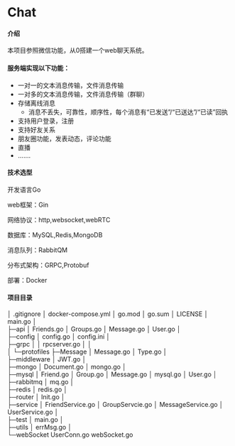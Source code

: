 # Chat

#### 介绍
本项目参照微信功能，从0搭建一个web聊天系统。
#### 服务端实现以下功能：

- 一对一的文本消息传输，文件消息传输
- 一对多的文本消息传输，文件消息传输（群聊）
- 存储离线消息
  - 消息不丢失，可靠性，顺序性，每个消息有“已发送”/“已送达”/“已读”回执
- 支持用户登录，注册
- 支持好友关系
- 朋友圈功能，发表动态，评论功能
- 直播
- .......

#### 技术选型

开发语言Go

web框架：Gin

网络协议：http,websocket,webRTC

数据库：MySQL,Redis,MongoDB

消息队列：RabbitQM

分布式架构：GRPC,Protobuf

部署：Docker

#### 项目目录
│  .gitignore
│  docker-compose.yml
│  go.mod
│  go.sum
│  LICENSE
│  main.go
│      
├─api
│      Friends.go
│      Groups.go
│      Message.go
│      User.go
│      
├─config
│      config.go
│      config.ini
│      
├─grpc
│  │  rpcserver.go
│  │  
│  └─protofiles
├─Message
│      Message.go
│      Type.go
│      
├─middleware
│      JWT.go
│      
├─mongo
│      Document.go
│      mongo.go
│      
├─mysql
│      Friend.go
│      Group.go
│      Message.go
│      mysql.go
│      User.go
│      
├─rabbitmq
│      mq.go
│      
├─redis
│      redis.go
│      
├─router
│      Init.go
│      
├─service
│      FriendService.go
│      GroupServcie.go
│      MessageService.go
│      UserService.go
│      
├─test
│      main.go
│      
├─utils
│      errMsg.go
│      
└─webSocket
        UserConn.go
        webSocket.go
        


